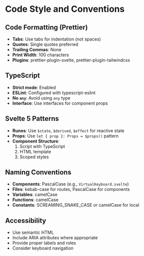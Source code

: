 # Code Style and Conventions

## Code Formatting (Prettier)

- **Tabs**: Use tabs for indentation (not spaces)
- **Quotes**: Single quotes preferred
- **Trailing Commas**: None
- **Print Width**: 100 characters
- **Plugins**: prettier-plugin-svelte, prettier-plugin-tailwindcss

## TypeScript

- **Strict mode**: Enabled
- **ESLint**: Configured with typescript-eslint
- **No `any`**: Avoid using `any` type
- **Interface**: Use interfaces for component props

## Svelte 5 Patterns

- **Runes**: Use `$state`, `$derived`, `$effect` for reactive state
- **Props**: Use `let { prop }: Props = $props()` pattern
- **Component Structure**:
  1. Script with TypeScript
  2. HTML template
  3. Scoped styles

## Naming Conventions

- **Components**: PascalCase (e.g., `VirtualKeyboard.svelte`)
- **Files**: kebab-case for routes, PascalCase for components
- **Variables**: camelCase
- **Functions**: camelCase
- **Constants**: SCREAMING_SNAKE_CASE or camelCase for local

## Accessibility

- Use semantic HTML
- Include ARIA attributes where appropriate
- Provide proper labels and roles
- Consider keyboard navigation
